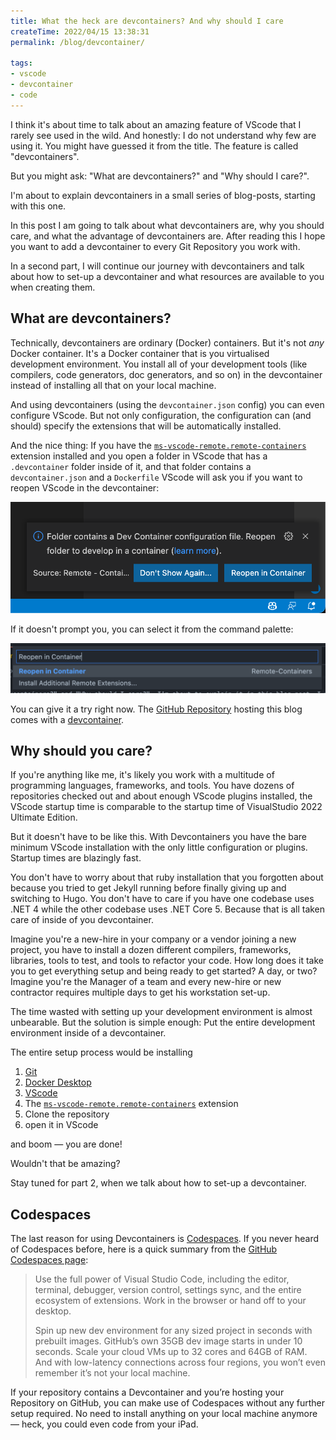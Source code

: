 ```yaml
---
title: What the heck are devcontainers? And why should I care
createTime: 2022/04/15 13:38:31
permalink: /blog/devcontainer/

tags:
- vscode
- devcontainer
- code
---
```


I think it's about time to talk about an amazing feature of VScode that I rarely see used in the wild. And honestly: I do not understand why few are using it.
You might have guessed it from the title. The feature is called "devcontainers".

But you might ask: "What are devcontainers?" and "Why should I care?".

I'm about to explain devcontainers in a small series of blog-posts, starting with this one.

In this post I am going to talk about what devcontainers are, why you should care, and what the advantage of devcontainers are.
After reading this I hope you want to add a devcontainer to every Git Repository you work with.

In a second part, I will continue our journey with devcontainers and talk about how to set-up a devcontainer and what resources are available to you when creating them.

## What are devcontainers?

Technically, devcontainers are ordinary (Docker) containers.
But it's not _any_ Docker container. It's a Docker container that is you virtualised development environment. You install all of your development tools (like compilers, code generators, doc generators, and so on) in the devcontainer instead of installing all that on your local machine.

And using devcontainers (using the `devcontainer.json` config) you can even configure VScode. But not only configuration, the configuration can (and should) specify the extensions that will be automatically installed.

And the nice thing: If you have the [`ms-vscode-remote.remote-containers`][1] extension installed and you open a folder in VScode that has a `.devcontainer` folder inside of it, and that folder contains a `devcontainer.json` and a `Dockerfile` VScode will ask you if you want to reopen VScode in the devcontainer:

![devcontainer-reopen](images/devcontainer/devcontainer-reopen.png)

If it doesn't prompt you, you can select it from the command palette:

![devcontainer-reopen](images/devcontainer/reopen-command.png)

You can give it a try right now. The [GitHub Repository][2] hosting this blog comes with a [devcontainer][3].

## Why should you care?

If you're anything like me, it's likely you work with a multitude of programming languages, frameworks, and tools.
You have dozens of repositories checked out and about enough VScode plugins installed, the VScode startup time is comparable to the startup time of VisualStudio 2022 Ultimate Edition.

But it doesn't have to be like this.
With Devcontainers you have the bare minimum VScode installation with the only little configuration or plugins. Startup times are blazingly fast.

You don't have to worry about that ruby installation that you  forgotten about because you tried to get Jekyll running before finally giving up and switching to Hugo.
You don't have to care if you have one codebase uses .NET 4 while the other codebase uses .NET Core 5.
Because that is all taken care of inside of you devcontainer.

Imagine you're a new-hire in your company or a vendor joining a new project, you have to install a dozen different compilers, frameworks, libraries, tools to test, and tools to refactor your code. How long does it take you to get everything setup and being ready to get started? A day, or two?
Imagine you're the Manager of a team and every new-hire or new contractor requires multiple days to get his workstation set-up.

The time wasted with setting up your development environment is almost unbearable. But the solution is simple enough: Put the entire development environment inside of a devcontainer.

The entire setup process would be installing

1. [Git][4]
1. [Docker Desktop][5]
1. [VScode][6]
1. The [`ms-vscode-remote.remote-containers`][1] extension
1. Clone the repository
1. open it in VScode

and boom — you are done!

Wouldn't that be amazing?

Stay tuned for part 2, when we talk about how to set-up a devcontainer.

## Codespaces

The last reason for using Devcontainers is [Codespaces][7].
If you never heard of Codespaces before, here is a quick summary from the [GitHub Codespaces page][7]:

> Use the full power of Visual Studio Code, including the editor, terminal, debugger, version control, settings sync, and the entire ecosystem of extensions. Work in the browser or hand off to your desktop.
>
> Spin up new dev environment for any sized project in seconds with prebuilt images. GitHub’s own 35GB dev image starts in under 10 seconds. Scale your cloud VMs up to 32 cores and 64GB of RAM. And with low-latency connections across four regions, you won’t even remember it’s not your local machine.

If your repository contains a Devcontainer and you’re hosting your Repository on GitHub, you can make use of Codespaces without any further setup required.
No need to install anything on your local machine anymore — heck, you could even code from your iPad.

[1]: https://marketplace.visualstudio.com/items?itemName=ms-vscode-remote.remote-containers
[2]: https://github.com/cedi/cedi.github.io/
[3]: https://github.com/cedi/cedi.github.io/tree/main/.devcontainer
[4]: https://git-scm.com/downloads
[5]: https://docs.docker.com/get-docker/
[6]: https://code.visualstudio.com/download
[7]: https://github.com/features/codespaces
